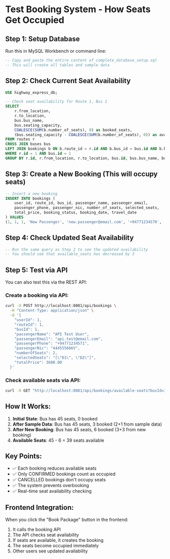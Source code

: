 # Test Booking System - How Seats Get Occupied

## Step 1: Setup Database
Run this in MySQL Workbench or command line:
```sql
-- Copy and paste the entire content of complete_database_setup.sql
-- This will create all tables and sample data
```

## Step 2: Check Current Seat Availability
```sql
USE highway_express_db;

-- Check seat availability for Route 1, Bus 1
SELECT 
    r.from_location,
    r.to_location,
    bus.bus_name,
    bus.seating_capacity,
    COALESCE(SUM(b.number_of_seats), 0) as booked_seats,
    (bus.seating_capacity - COALESCE(SUM(b.number_of_seats), 0)) as available_seats
FROM routes r
CROSS JOIN buses bus
LEFT JOIN bookings b ON b.route_id = r.id AND b.bus_id = bus.id AND b.booking_status = 'CONFIRMED'
WHERE r.id = 1 AND bus.id = 1
GROUP BY r.id, r.from_location, r.to_location, bus.id, bus.bus_name, bus.seating_capacity;
```

## Step 3: Create a New Booking (This will occupy seats)
```sql
-- Insert a new booking
INSERT INTO bookings (
    user_id, route_id, bus_id, passenger_name, passenger_email, 
    passenger_phone, passenger_nic, number_of_seats, selected_seats, 
    total_price, booking_status, booking_date, travel_date
) VALUES 
(1, 1, 1, 'New Passenger', 'new.passenger@email.com', '+94771234570', '111222333V', 3, '["C1", "C2", "C3"]', 5400.00, 'CONFIRMED', NOW(), DATE_ADD(NOW(), INTERVAL 1 DAY));
```

## Step 4: Check Updated Seat Availability
```sql
-- Run the same query as Step 2 to see the updated availability
-- You should see that available_seats has decreased by 3
```

## Step 5: Test via API
You can also test this via the REST API:

### Create a booking via API:
```bash
curl -X POST http://localhost:8081/api/bookings \
  -H "Content-Type: application/json" \
  -d '{
    "userId": 1,
    "routeId": 1,
    "busId": 1,
    "passengerName": "API Test User",
    "passengerEmail": "api.test@email.com",
    "passengerPhone": "+94771234571",
    "passengerNic": "444555666V",
    "numberOfSeats": 2,
    "selectedSeats": "[\"D1\", \"D2\"]",
    "totalPrice": 3600.00
  }'
```

### Check available seats via API:
```bash
curl -X GET "http://localhost:8081/api/bookings/available-seats?busId=1&routeId=1"
```

## How It Works:

1. **Initial State**: Bus has 45 seats, 0 booked
2. **After Sample Data**: Bus has 45 seats, 3 booked (2+1 from sample data)
3. **After New Booking**: Bus has 45 seats, 6 booked (3+3 from new booking)
4. **Available Seats**: 45 - 6 = 39 seats available

## Key Points:

- ✅ Each booking reduces available seats
- ✅ Only CONFIRMED bookings count as occupied
- ✅ CANCELLED bookings don't occupy seats
- ✅ The system prevents overbooking
- ✅ Real-time seat availability checking

## Frontend Integration:
When you click the "Book Package" button in the frontend:
1. It calls the booking API
2. The API checks seat availability
3. If seats are available, it creates the booking
4. The seats become occupied immediately
5. Other users see updated availability
